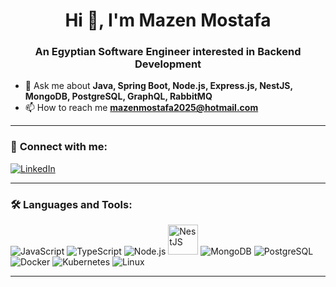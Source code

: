 <h1 align="center">Hi 👋, I'm Mazen Mostafa</h1>
<h3 align="center">An Egyptian Software Engineer interested in Backend Development</h3>

- 💬 Ask me about **Java, Spring Boot, Node.js, Express.js, NestJS, MongoDB, PostgreSQL, GraphQL, RabbitMQ**
- 📫 How to reach me **mazenmostafa2025@hotmail.com**

---

### 🤝 **Connect with me:**
<p align="left">
<a href="https://www.linkedin.com/in/mazen-mostafa-a5393720b/" target="blank"><img align="center" src="https://img.icons8.com/fluency/48/linkedin.png" alt="LinkedIn" /></a>
</p>

---

### 🛠️ **Languages and Tools:**
<p align="left">
  <img src="https://img.icons8.com/color/48/javascript.png" alt="JavaScript" />
  <img src="https://img.icons8.com/fluency/48/typescript.png" alt="TypeScript" />
  <img src="https://img.icons8.com/color/48/nodejs.png" alt="Node.js" />
  <img src="https://www.svgrepo.com/show/373872/nestjs.svg" alt="NestJS" width="48" height="48"/>
  <img src="https://img.icons8.com/color/48/mongodb.png" alt="MongoDB" />
  <img src="https://img.icons8.com/color/48/postgreesql.png" alt="PostgreSQL" />
  <img src="https://img.icons8.com/color/48/docker.png" alt="Docker" />
  <img src="https://img.icons8.com/color/48/kubernetes.png" alt="Kubernetes" />
  <img src="https://img.icons8.com/color/48/linux.png" alt="Linux" />
</p>

---


<!--
**MazenMostafa2025/MazenMostafa2025** is a ✨ _special_ ✨ repository because its `README.md` (this file) appears on your GitHub profile.

Here are some ideas to get you started:

- 🔭 I’m currently working on ...
- 🌱 I’m currently learning ...
- 👯 I’m looking to collaborate on ...
- 🤔 I’m looking for help with ...
- 💬 Ask me about ...
- 📫 How to reach me: ...
- 😄 Pronouns: ...
- ⚡ Fun fact: ...
-->
